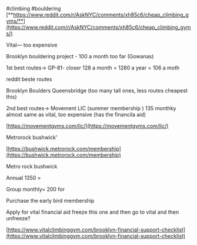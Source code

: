 
#climbing #bouldering 
[**https://www.reddit.com/r/AskNYC/comments/xh85c6/cheap_climbing_gyms/**](https://www.reddit.com/r/AskNYC/comments/xh85c6/cheap_climbing_gyms/)

  

  

Vital— too expensive

Brooklyn bouldering project - 100 a month too far (Gowanas)

1st best routes-> GP-81- closer 128 a month = 1280 a year = 106 a moth

reddit beste routes

Brooklyn Boulders Queensbridge (too many tall ones, less routes cheapest this)

  

2nd best routes-> Movement LIC (summer membership ) 135 monthky almost same as vital, too expensive (has the financila aid)

[https://movementgyms.com/lic/](https://movementgyms.com/lic/)

  

Metrorock bushwick'

[https://bushwick.metrorock.com/membership](https://bushwick.metrorock.com/membership)

  
Metro rock bushwick

Annual 1350 = 


Group monthly= 200 for 

Purchase the early bird membership

Apply for vital financial aid freeze this one and then go to vital and then unfreeze?

[https://www.vitalclimbinggym.com/brooklyn-financial-support-checklist](https://www.vitalclimbinggym.com/brooklyn-financial-support-checklist)